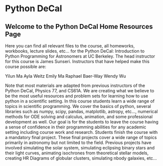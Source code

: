 # Python DeCal

## Welcome to the Python DeCal Home Resources Page

Here you can find all relevant files to the course, all homeworks, workbooks, lecture slides, etc... for the Python DeCal: Introduction to Python Programming for Astronomers at UC Berkeley. The head instructor for this course is James Sunseri. Instructors that have helped make this course possible are:

Yilun Ma
Ayla Weitz
Emily Ma
Raphael Baer-Way
Wendy Wu

Note that most materials are adapted from previous instructors of the Python DeCal, Physics 77, and CS61A. We are creating what we believe to be the most useful resources and problem sets for learning how to use python in a scientific setting. In this course students learn a wide range of topics in scientific programming. We cover the basics of python, several libraries such as numpy, scipy, pandas, matplotlib, astropy, etc..., numerical methods for ODE solving and calculus, animation, and some professional development as well. Our goal is for the students to leave the course having a sense of confidence in their programming abilities for any academic setting including course work and research. Students finish the course with a mandatory final project. These final projects cover a wide range of topics primarily in astronomy but not limited to the field. Previous projects have involved simulating the solar system, simulating eclipsing binary stars and their light curves, animating isochrones from theoretical stellar models, creating HR Diagrams of globular clusters, simulating nbody galaxies, etc...

